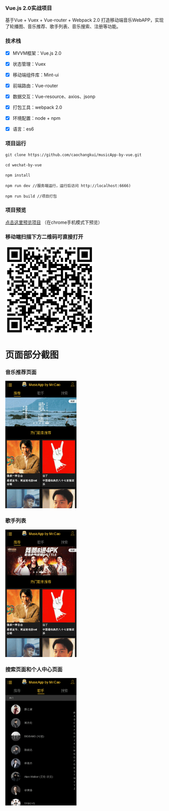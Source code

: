 ### Vue.js 2.0实战项目

基于Vue + Vuex + Vue-router + Webpack 2.0
打造移动端音乐WebAPP，实现了轮播图、音乐推荐、歌手列表、音乐搜索、注册等功能。

### 技术栈


- [x] MVVM框架：Vue.js 2.0
- [x] 状态管理：Vuex
- [x] 移动端组件库：Mint-ui
- [x] 前端路由：Vue-router
- [x] 数据交互：Vue-resource、axios、jsonp
- [x] 打包工具：webpack 2.0
- [x] 环境配置：node + npm
- [x] 语言：es6


### 项目运行

```
git clone https://github.com/caochangkui/musicApp-by-vue.git

cd wechat-by-vue

npm install

npm run dev //服务端运行，运行后访问 http://localhost:6666)

npm run build //项目打包 

```
### 项目预览 

[点击这里预览项目](https://caochangkui.github.io/musicApp-by-cck/index.html) （在chrome手机模式下预览）


### 移动端扫描下方二维码可直接打开

![](https://raw.githubusercontent.com/caochangkui/common-resources/master/music-img/1503935466.png)



# 页面部分截图

### 音乐推荐页面

<img src="https://raw.githubusercontent.com/caochangkui/common-resources/master/music-img/GIF000.gif" width="225" height="400" alt="" />


### 歌手列表

<img src="https://raw.githubusercontent.com/caochangkui/common-resources/master/music-img/GIF111.gif" width="225" height="400"/> 

### 搜索页面和个人中心页面

<img src="https://raw.githubusercontent.com/caochangkui/common-resources/master/music-img/GIF222.gif" width="225" height="400"/> 






